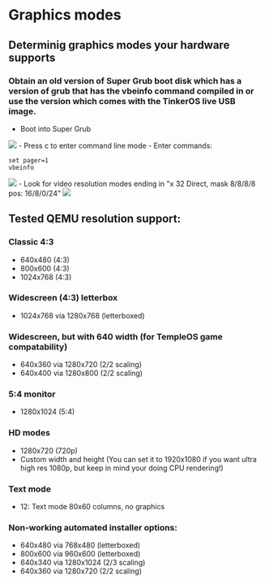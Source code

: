 # Graphics modes

## Determinig graphics modes your hardware supports

### Obtain an old version of Super Grub boot disk which has a version of grub that has the vbeinfo command compiled in or use the version which comes with the TinkerOS live USB image.
 - Boot into Super Grub
<img src="https://github.com/tinkeros/TinkerOS/raw/tinkeros-update-docs/USBBoot/sgrub1.png">
- Press c to enter command line mode
- Enter commands:

```
set pager=1
vbeinfo
```
<img src="https://github.com/tinkeros/TinkerOS/raw/tinkeros-update-docs/USBBoot/sgrub2.png">
- Look for video resolution modes ending in "x 32 Direct, mask 8/8/8/8 pos: 16/8/0/24"
<img src="https://github.com/tinkeros/TinkerOS/raw/tinkeros-update-docs/USBBoot/sgrub3.png">


## Tested QEMU resolution support:

### Classic 4:3
 - 640x480 (4:3)
 - 800x600 (4:3)
 - 1024x768 (4:3)
### Widescreen (4:3) letterbox
 - 1024x768 via 1280x768 (letterboxed)
### Widescreen, but with 640 width (for TempleOS game compatability)
 - 640x360 via 1280x720 (2/2 scaling)
 - 640x400 via 1280x800 (2/2 scaling)
### 5:4 monitor
 - 1280x1024 (5:4)
### HD modes
 - 1280x720 (720p)
 - Custom width and height (You can set it to 1920x1080 if you want ultra high res 1080p, but keep in mind your doing CPU rendering!)
### Text mode
 - 12: Text mode 80x60 columns, no graphics

### Non-working automated installer options:
 - 640x480 via 768x480 (letterboxed)
 - 800x600 via 960x600 (letterboxed)
 - 640x340 via 1280x1024 (2/3 scaling)
 - 640x360 via 1280x720 (2/2 scaling)
